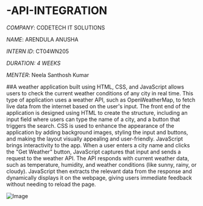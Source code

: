 # -API-INTEGRATION

*COMPANY*: CODETECH IT SOLUTIONS

*NAME*: ARENDULA ANUSHA

*INTERN ID*: CT04WN205

*DURATION: 4 WEEKS*

*MENTER*:  Neela Santhosh Kumar

##A weather application built using HTML, CSS, and JavaScript allows users to check the current weather conditions of any city in real time. This type of application uses a weather API, such as OpenWeatherMap, to fetch live data from the internet based on the user's input. The front end of the application is designed using HTML to create the structure, including an input field where users can type the name of a city, and a button that triggers the search. CSS is used to enhance the appearance of the application by adding background images, styling the input and buttons, and making the layout visually appealing and user-friendly. JavaScript brings interactivity to the app. When a user enters a city name and clicks the "Get Weather" button, JavaScript captures that input and sends a request to the weather API. The API responds with current weather data, such as temperature, humidity, and weather conditions (like sunny, rainy, or cloudy). JavaScript then extracts the relevant data from the response and dynamically displays it on the webpage, giving users immediate feedback without needing to reload the page.

![Image](https://github.com/user-attachments/assets/a0feba95-6139-4748-a96c-f85be2572047)

